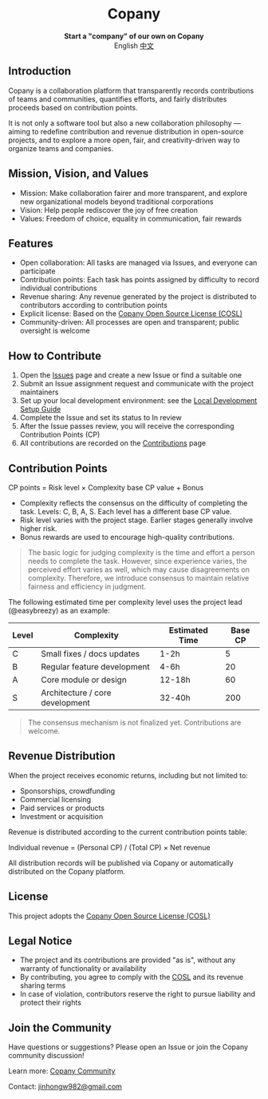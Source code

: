 <h1 align="center">Copany</h1>

<p align="center">
    <strong>Start a "company" of our own on Copany</strong><br>
    <span>English</span>
    <a href="https://github.com/Copanies/Copany/blob/main/README.zh">中文</a>
</p>

## Introduction

Copany is a collaboration platform that transparently records contributions of teams and communities, quantifies efforts, and fairly distributes proceeds based on contribution points.

It is not only a software tool but also a new collaboration philosophy — aiming to redefine contribution and revenue distribution in open-source projects, and to explore a more open, fair, and creativity-driven way to organize teams and companies.

## Mission, Vision, and Values

- Mission: Make collaboration fairer and more transparent, and explore new organizational models beyond traditional corporations
- Vision: Help people rediscover the joy of free creation
- Values: Freedom of choice, equality in communication, fair rewards

## Features

- Open collaboration: All tasks are managed via Issues, and everyone can participate
- Contribution points: Each task has points assigned by difficulty to record individual contributions
- Revenue sharing: Any revenue generated by the project is distributed to contributors according to contribution points
- Explicit license: Based on the [Copany Open Source License (COSL)](https://github.com/Copanies/Copany/blob/main/LICENSE)
- Community-driven: All processes are open and transparent; public oversight is welcome

## How to Contribute

1. Open the [Issues](https://copany.app/copany/5?tab=Cooperate&subtab=Issue) page and create a new Issue or find a suitable one
2. Submit an Issue assignment request and communicate with the project maintainers
3. Set up your local development environment: see the [Local Development Setup Guide](https://github.com/Copanies/Copany/blob/main/local-development-setup.md)
4. Complete the Issue and set its status to In review
5. After the Issue passes review, you will receive the corresponding Contribution Points (CP)
6. All contributions are recorded on the [Contributions](https://copany.app/copany/5?tab=Contribution&subtab=Issue) page

## Contribution Points

CP points = Risk level × Complexity base CP value + Bonus

- Complexity reflects the consensus on the difficulty of completing the task. Levels: C, B, A, S. Each level has a different base CP value.
- Risk level varies with the project stage. Earlier stages generally involve higher risk.
- Bonus rewards are used to encourage high-quality contributions.

> The basic logic for judging complexity is the time and effort a person needs to complete the task. However, since experience varies, the perceived effort varies as well, which may cause disagreements on complexity. Therefore, we introduce consensus to maintain relative fairness and efficiency in judgment.

The following estimated time per complexity level uses the project lead (@easybreezy) as an example:

| Level | Complexity                      | Estimated Time | Base CP |
| ----- | ------------------------------- | -------------- | ------- |
| C     | Small fixes / docs updates      | 1-2h           | 5       |
| B     | Regular feature development     | 4-6h           | 20      |
| A     | Core module or design           | 12-18h         | 60      |
| S     | Architecture / core development | 32-40h         | 200     |

> The consensus mechanism is not finalized yet. Contributions are welcome.

## Revenue Distribution

When the project receives economic returns, including but not limited to:

- Sponsorships, crowdfunding
- Commercial licensing
- Paid services or products
- Investment or acquisition

Revenue is distributed according to the current contribution points table:

Individual revenue = (Personal CP) / (Total CP) × Net revenue

All distribution records will be published via Copany or automatically distributed on the Copany platform.

## License

This project adopts the [Copany Open Source License (COSL)](https://github.com/Copanies/Copany/blob/main/LICENSE)

## Legal Notice

- The project and its contributions are provided "as is", without any warranty of functionality or availability
- By contributing, you agree to comply with the [COSL](https://github.com/Copanies/Copany/blob/main/LICENSE) and its revenue sharing terms
- In case of violation, contributors reserve the right to pursue liability and protect their rights

## Join the Community

Have questions or suggestions? Please open an Issue or join the Copany community discussion!

Learn more: [Copany Community](https://copany.app)

Contact: jinhongw982@gmail.com
